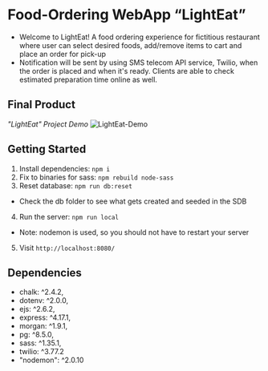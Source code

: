 # Food-Ordering WebApp “LightEat”

- Welcome to LightEat! A food ordering experience for fictitious restaurant where user can select desired foods, add/remove items to cart and place an order for pick-up
- Notification will be sent by using SMS telecom API service, Twilio, when the order is placed and when it's ready. Clients are able to check estimated preparation time online as well.


## Final Product

_"LightEat" Project Demo_
![LightEat-Demo](https://media.giphy.com/media/v1.Y2lkPTc5MGI3NjExZjcyMmJjZDAyNzFkNmNmNzM2ZWUzOWE0NDQ0ZTkxZWJiMGFmMTYyZiZjdD1n/81gJyhOT9fm5xtqj2E/giphy.gif)

## Getting Started

1. Install dependencies: `npm i`
2. Fix to binaries for sass: `npm rebuild node-sass`
3. Reset database: `npm run db:reset`
  - Check the db folder to see what gets created and seeded in the SDB
4. Run the server: `npm run local`
  - Note: nodemon is used, so you should not have to restart your server
5. Visit `http://localhost:8080/`

## Dependencies
- chalk: ^2.4.2,
- dotenv: ^2.0.0,
- ejs: ^2.6.2,
- express: ^4.17.1,
- morgan: ^1.9.1,
- pg: ^8.5.0,
- sass: ^1.35.1,
- twilio: ^3.77.2
- "nodemon": ^2.0.10
